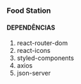 ### Food Station
<dd></dd>

#### DEPENDÊNCIAS
<ol>
    <li>react-router-dom</li>
    <li>react-icons</li>
    <li>styled-components</li>
    <li>axios</li>
    <li>json-server</li>
</ol>

